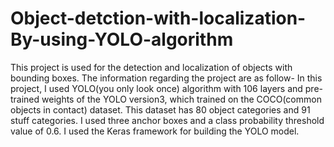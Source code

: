 # Object-detction-with-localization-By-using-YOLO-algorithm
This project is used for the detection and localization of objects with bounding boxes. The information regarding the project are as follow-  In this project, I used YOLO(you only look once) algorithm with 106 layers and pre-trained weights of the YOLO version3, which trained on the COCO(common objects in contact) dataset.  This dataset has 80 object categories and 91 stuff categories.  I used three anchor boxes and a class probability threshold value of 0.6.  I used the Keras framework for building the YOLO model.

